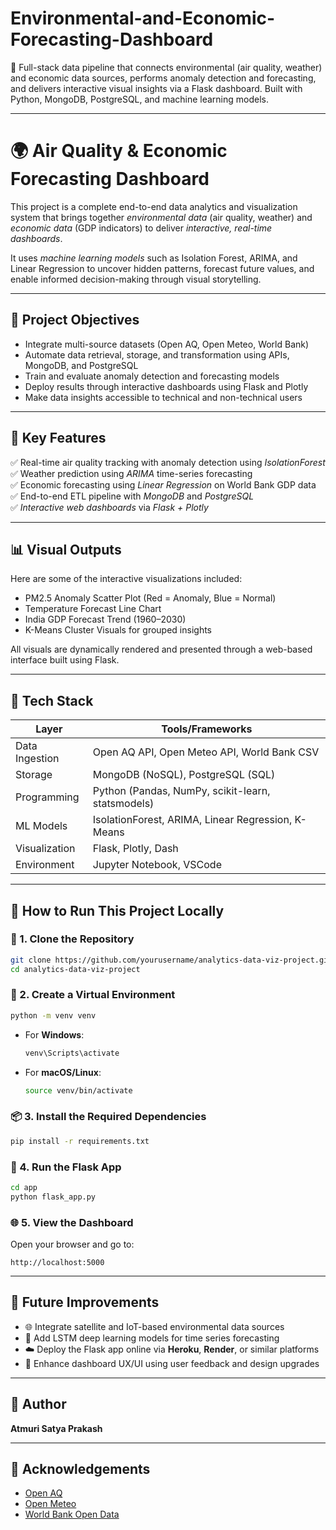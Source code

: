 # Environmental-and-Economic-Forecasting-Dashboard
🚦 Full-stack data pipeline that connects environmental (air quality, weather) and economic data sources, performs anomaly detection and forecasting, and delivers interactive visual insights via a Flask dashboard. Built with Python, MongoDB, PostgreSQL, and machine learning models.

---

# 🌍 Air Quality & Economic Forecasting Dashboard

This project is a complete end-to-end data analytics and visualization system that brings together *environmental data* (air quality, weather) and *economic data* (GDP indicators) to deliver *interactive, real-time dashboards*. 

It uses *machine learning models* such as Isolation Forest, ARIMA, and Linear Regression to uncover hidden patterns, forecast future values, and enable informed decision-making through visual storytelling.

---

## 🎯 Project Objectives

- Integrate multi-source datasets (Open AQ, Open Meteo, World Bank)
- Automate data retrieval, storage, and transformation using APIs, MongoDB, and PostgreSQL
- Train and evaluate anomaly detection and forecasting models
- Deploy results through interactive dashboards using Flask and Plotly
- Make data insights accessible to technical and non-technical users

---

## 🧠 Key Features

✅ Real-time air quality tracking with anomaly detection using *IsolationForest*  
✅ Weather prediction using *ARIMA* time-series forecasting  
✅ Economic forecasting using *Linear Regression* on World Bank GDP data  
✅ End-to-end ETL pipeline with *MongoDB* and *PostgreSQL*  
✅ *Interactive web dashboards* via *Flask + Plotly*  

---

## 📊 Visual Outputs

Here are some of the interactive visualizations included:

- PM2.5 Anomaly Scatter Plot (Red = Anomaly, Blue = Normal)
- Temperature Forecast Line Chart
- India GDP Forecast Trend (1960–2030)
- K-Means Cluster Visuals for grouped insights

All visuals are dynamically rendered and presented through a web-based interface built using Flask.

---

## 🧱 Tech Stack

| Layer | Tools/Frameworks |
|------|------------------|
| Data Ingestion | Open AQ API, Open Meteo API, World Bank CSV |
| Storage | MongoDB (NoSQL), PostgreSQL (SQL) |
| Programming | Python (Pandas, NumPy, scikit-learn, statsmodels) |
| ML Models | IsolationForest, ARIMA, Linear Regression, K-Means |
| Visualization | Flask, Plotly, Dash |
| Environment | Jupyter Notebook, VSCode |


---

## 🚀 How to Run This Project Locally

### 📁 1. Clone the Repository
```bash
git clone https://github.com/yourusername/analytics-data-viz-project.git
cd analytics-data-viz-project
```

### 🐍 2. Create a Virtual Environment
```bash
python -m venv venv
```

- For **Windows**:
  ```bash
  venv\Scripts\activate
  ```

- For **macOS/Linux**:
  ```bash
  source venv/bin/activate
  ```

### 📦 3. Install the Required Dependencies
```bash
pip install -r requirements.txt
```

### 🔧 4. Run the Flask App
```bash
cd app
python flask_app.py
```

### 🌐 5. View the Dashboard

Open your browser and go to:

```
http://localhost:5000
```

---

## 🔮 Future Improvements

- 🌐 Integrate satellite and IoT-based environmental data sources  
- 🔁 Add LSTM deep learning models for time series forecasting  
- ☁️ Deploy the Flask app online via **Heroku**, **Render**, or similar platforms  
- 🎨 Enhance dashboard UX/UI using user feedback and design upgrades  

---

## 👤 Author

**Atmuri Satya Prakash**  

---

## 🤝 Acknowledgements

- [Open AQ](https://openaq.org/)  
- [Open Meteo](https://open-meteo.com/)  
- [World Bank Open Data](https://data.worldbank.org/)
```
